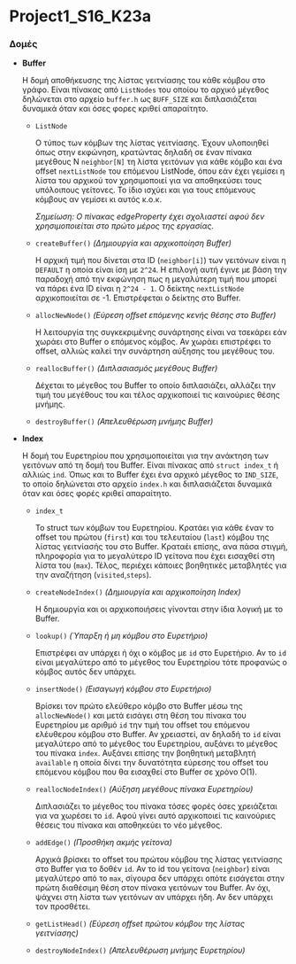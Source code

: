 # Project1_S16_K23a

### Δομές
  
* __Buffer__

  Η δομή αποθήκευσης της λίστας γειτνίασης του κάθε κόμβου στο γράφο. Είναι πίνακας από `ListNodes` του οποίου το αρχικό μέγεθος
  δηλώνεται στο αρχείο `buffer.h` ως `BUFF_SIZE` και διπλασιάζεται δυναμικά όταν και όσες φορες κριθεί απαραίτητο.
  
  * `ListNode`

    Ο τύπος των κόμβων της λίστας γειτνίασης. Έχουν υλοποιηθεί όπως στην εκφώνηση, 
    κρατώντας δηλαδή σε έναν πίνακα μεγέθους Ν `neighbor[N]` τη λίστα γειτόνων για κάθε κόμβο και ένα offset `nextListNode` 
    του επόμενου ListNode, όπου εάν έχει γεμίσει η λίστα του αρχικού τον χρησιμοποιεί για να αποθηκεύσει τους υπόλοιπους γείτονες.
    Το ίδιο ισχύει και για τους επόμενους κόμβους αν γεμίσει κι αυτός κ.ο.κ.

    _Σημείωση: Ο πίνακας edgeProperty έχει σχολιαστεί αφού δεν χρησιμοποιείται στο πρώτο μέρος της εργασίας._
  
  * `createBuffer()`   _(Δημιουργία και αρχικοποίηση Buffer)_
  
    Η αρχική τιμή που δίνεται στα ID (`neighbor[i]`) των γειτόνων είναι η `DEFAULT` η οποία είναι ίση με `2^24`. Η επιλογή αυτή έγινε με βάση
    την παραδοχή από την εκφώνηση πως η μεγαλύτερη τιμή που μπορεί να πάρει ένα ID είναι η `2^24 - 1`.
    Ο δείκτης `nextListNode` αρχικοποιείται σε -1. Επιστρέφεται ο δείκτης στο Buffer.
  
  * `allocNewNode()`   _(Εύρεση offset επόμενης κενής θέσης στο Buffer)_
    
    Η λειτουργία της συγκεκριμένης συνάρτησης είναι να τσεκάρει εάν χωράει στο Buffer ο επόμενος κόμβος. Αν χωράει επιστρέφει
    το offset, αλλιώς καλεί την συνάρτηση αύξησης του μεγέθους του.
    
  * `reallocBuffer()`   _(Διπλασιασμός μεγέθους Buffer)_
  
    Δέχεται το μέγεθος του Buffer το οποίο διπλασιάζει, αλλάζει την τιμή του μεγέθους του και τέλος αρχικοποιεί τις
    καινούριες θέσης μνήμης.
    
  * `destroyBuffer()`   _(Απελευθέρωση μνήμης Buffer)_

* __Index__

  Η δομή του Ευρετηρίου που χρησιμοποιείται για την ανάκτηση των γειτόνων από τη δομή του Buffer. Είναι πίνακας από 
  `struct index_t` ή αλλιώς `ind`. Όπως και το Buffer έχει ένα αρχικό μέγεθος το `IND_SIZE`, το οποίο δηλώνεται στο 
  αρχείο `index.h` και διπλασιάζεται δυναμικά όταν και όσες φορές κριθεί απαραίτητο.
  
  * `index_t`
  
    Το struct των κόμβων του Ευρετηρίου. Κρατάει για κάθε έναν το offset του πρώτου (`first`) και του τελευταίου (`last`) 
    κόμβου της λίστας γειτνίασής του στο Buffer. Κραταέι επίσης, ανα πάσα στιγμή, πληροφορία για το μεγαλύτερο ID 
    γείτονα που έχει εισαχθεί στη λίστα του (`max`). Τέλος, περιέχει κάποιες βοηθητικές μεταβλητές για την αναζήτηση
    (`visited`,`steps`).
    
  * `createNodeIndex()`   _(Δημιουργία και αρχικοποίηση Index)_
  
    Η δημιουργία και οι αρχικοποιήσεις γίνονται στην ίδια λογική με το Buffer.
    
  * `lookup()`  _(Ύπαρξη ή μη κόμβου στο Ευρετήριο)_
      
      Επιστρέφει αν υπάρχει ή όχι ο κόμβος με `id` στο Ευρετήριο. Αν το `id` είναι μεγαλύτερο από το μέγεθος του Ευρετηρίου
      τότε προφανώς ο κόμβος αυτός δεν υπάρχει.

  * `insertNode()`  _(Εισαγωγή κόμβου στο Ευρετήριο)_
  
    Βρίσκει τον πρώτο ελεύθερο κόμβο στο Buffer μέσω της `allocNewNode()` και μετά εισάγει στη θέση του πίνακα του 
    Ευρετηρίου με αριθμό `id` την τιμή του offset του επόμενου ελέυθερου κόμβου στο Buffer. Αν χρειαστεί, αν δηλαδή
    το `id` είναι μεγαλύτερο από το μέγεθος του Ευρετηρίου, αυξάνει το μέγεθος του πίνακα `index`.
    Αυξάνει επίσης την βοηθητική μεταβλητή `available` η οποία δίνει την δυνατότητα εύρεσης του offset του επόμενου 
    κόμβου που θα εισαχθεί στο Buffer σε χρόνο Ο(1).
    
  * `reallocNodeIndex()` _(Αύξηση μεγέθους πίνακα Ευρετηρίου)_
  
    Διπλασιάζει το μέγεθος του πίνακα τόσες φορές όσες χρειάζεται για να χωρέσει το `id`. Αφού γίνει αυτό αρχικοποιεί
    τις καινούριες θέσεις του πίνακα και αποθηκεύει το νέο μέγεθος.
    
  * `addEdge()` _(Προσθήκη ακμής γείτονα)_
  
    Αρχικά βρίσκει το offset του πρώτου κόμβου της λίστας γειτνίασης στο Buffer για το δοθέν `id`. Αν το id του γείτονα 
    (`neighbor`) είναι μεγαλύτερο από το `max`, σίγουρα δεν υπάρχει οπότε εισάγεται στην πρώτη διαθέσιμη θέση στον πίνακα
    γειτόνων του Buffer. Αν όχι, ψάχνει στη λίστα των γειτόνων αν υπάρχει ήδη. Αν δεν υπάρχει τον προσθέτει.
    
  * `getListHead()` _(Εύρεση offset πρώτου κόμβου της λίστας γειτνίασης)_
    
  * `destroyNodeIndex()` _(Απελευθέρωση μνήμης Ευρετηρίου)_
